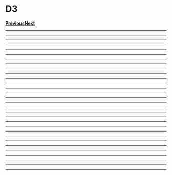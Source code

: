 # D3

**[Previous](https://lambdaschool.instructure.com/courses/1427/modules/items/604599)[Next](https://lambdaschool.instructure.com/courses/1427/modules/items/604607)**

---

---

---

---

---

---

---

---

---

---

---

---

---

---

---

---

---

---

---

---

---

---

---

---

---

---

---

---

---

---